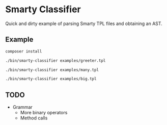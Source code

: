 # Smarty Classifier

Quick and dirty example of parsing Smarty TPL files and obtaining an AST.

## Example

```bash
composer install

./bin/smarty-classifier examples/greeter.tpl

./bin/smarty-classifier examples/many.tpl

./bin/smarty-classifier examples/big.tpl
```

## TODO

* Grammar
    * More binary operators
    * Method calls
